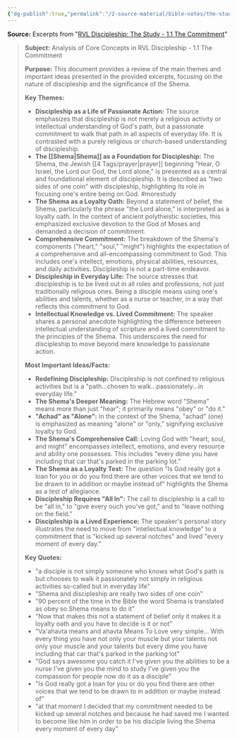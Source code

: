 ```yaml
---
{"dg-publish":true,"permalink":"/2-source-material/bible-notes/the-study-1-1-the-commitment/"}
---
```



**Source:** Excerpts from "[RVL Discipleship: The Study - 1.1 The Commitment](https://youtu.be/lyswXY7dzic?si=Tf3U7cQ_zCCj7-Z4)"

> **Subject:** Analysis of Core Concepts in RVL Discipleship - 1.1 The Commitment
> 
> **Purpose:** This document provides a review of the main themes and important ideas presented in the provided excerpts, focusing on the nature of discipleship and the significance of the Shema.
> 
> **Key Themes:**
> 
> - **Discipleship as a Life of Passionate Action:** The source emphasizes that discipleship is not merely a religious activity or intellectual understanding of God's path, but a passionate commitment to walk that path in all aspects of everyday life. It is contrasted with a purely religious or church-based understanding of discipleship.
> - **The [[Shema\|Shema]] as a Foundation for Discipleship:** The Shema, the Jewish [[4 Tags/prayer\|prayer]] beginning "Hear, O Israel, the Lord our God, the Lord alone," is presented as a central and foundational element of discipleship. It is described as "two sides of one coin" with discipleship, highlighting its role in focusing one's entire being on God. #morestudy 
> - **The Shema as a Loyalty Oath:** Beyond a statement of belief, the Shema, particularly the phrase "the Lord alone," is interpreted as a loyalty oath. In the context of ancient polytheistic societies, this emphasized exclusive devotion to the God of Moses and demanded a decision of commitment.
> - **Comprehensive Commitment:** The breakdown of the Shema's components ("heart," "soul," "might") highlights the expectation of a comprehensive and all-encompassing commitment to God. This includes one's intellect, emotions, physical abilities, resources, and daily activities. Discipleship is not a part-time endeavor.
> - **Discipleship in Everyday Life:** The source stresses that discipleship is to be lived out in all roles and professions, not just traditionally religious ones. Being a disciple means using one's abilities and talents, whether as a nurse or teacher, in a way that reflects this commitment to God.
> - **Intellectual Knowledge vs. Lived Commitment:** The speaker shares a personal anecdote highlighting the difference between intellectual understanding of scripture and a lived commitment to the principles of the Shema. This underscores the need for discipleship to move beyond mere knowledge to passionate action.
> 
> **Most Important Ideas/Facts:**
> 
> - **Redefining Discipleship:** Discipleship is not confined to religious activities but is a "path...chosen to walk...passionately...in everyday life."
> - **The Shema's Deeper Meaning:** The Hebrew word "Shema" means more than just "hear"; it primarily means "obey" or "do it."
> - **"Achad" as "Alone":** In the context of the Shema, "achad" (one) is emphasized as meaning "alone" or "only," signifying exclusive loyalty to God.
> - **The Shema's Comprehensive Call:** Loving God with "heart, soul, and might" encompasses intellect, emotions, and every resource and ability one possesses. This includes "every dime you have including that car that's parked in the parking lot."
> - **The Shema as a Loyalty Test:** The question "Is God really got a loan for you or do you find there are other voices that we tend to be drawn to in addition or maybe instead of" highlights the Shema as a test of allegiance.
> - **Discipleship Requires "All In":** The call to discipleship is a call to be "all in," to "give every ouch you've got," and to "leave nothing on the field."
> - **Discipleship is a Lived Experience:** The speaker's personal story illustrates the need to move from "intellectual knowledge" to a commitment that is "kicked up several notches" and lived "every moment of every day."
> 
> **Key Quotes:**
> 
> - "a disciple is not simply someone who knows what God's path is but chooses to walk it passionately not simply in religious activities so-called but in everyday life"
> - "Shema and discipleship are really two sides of one coin"
> - "90 percent of the time in the Bible the word Shema is translated as obey so Shema means to do it"
> - "Now that makes this not a statement of belief only it makes it a loyalty oath and you have to decide is it or not"
> - "Va'ahavta means and ahavta Means To Love very simple... With every thing you have not only your muscle but your talents not only your muscle and your talents but every dime you have including that car that's parked in the parking lot"
> - "God says awesome you catch it I've given you the abilities to be a nurse I've given you the mind to study I've given you the compassion for people now do it as a disciple"
> - "Is God really got a loan for you or do you find there are other voices that we tend to be drawn to in addition or maybe instead of"
> - "at that moment I decided that my commitment needed to be kicked up several notches and because he had saved me I wanted to become like him in order to be his disciple living the Shema every moment of every day"